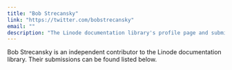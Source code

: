 ```yaml
---
title: "Bob Strecansky"
link: "https://twitter.com/bobstrecansky"
email: ""
description: "The Linode documentation library's profile page and submission listing for Bob Strecansky"
---
```


Bob Strecansky is an independent contributor to the Linode documentation library. Their submissions can be found listed below.